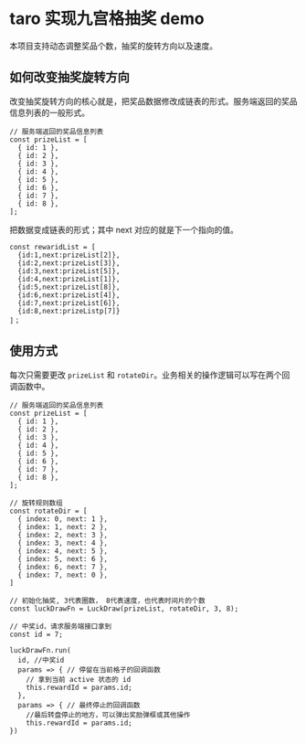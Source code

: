# taro 实现九宫格抽奖 demo

本项目支持动态调整奖品个数，抽奖的旋转方向以及速度。

## 如何改变抽奖旋转方向

改变抽奖旋转方向的核心就是，把奖品数据修改成链表的形式。服务端返回的奖品信息列表的一般形式。

```
// 服务端返回的奖品信息列表
const prizeList = [
  { id: 1 },
  { id: 2 },
  { id: 3 },
  { id: 4 },
  { id: 5 },
  { id: 6 },
  { id: 7 },
  { id: 8 },
];
```

把数据变成链表的形式；其中 next 对应的就是下一个指向的值。

```
const rewaridList = [
  {id:1,next:prizeList[2]},
  {id:2,next:prizeList[3]},
  {id:3,next:prizeList[5]},
  {id:4,next:prizeList[1]},
  {id:5,next:prizeList[8]},
  {id:6,next:prizeList[4]},
  {id:7,next:prizeList[6]},
  {id:8,next:prizeListp[7]}
]；
```

## 使用方式

每次只需要更改 `prizeList` 和 `rotateDir`。业务相关的操作逻辑可以写在两个回调函数中。

```
// 服务端返回的奖品信息列表
const prizeList = [
  { id: 1 },
  { id: 2 },
  { id: 3 },
  { id: 4 },
  { id: 5 },
  { id: 6 },
  { id: 7 },
  { id: 8 },
];

// 旋转规则数组
const rotateDir = [
  { index: 0, next: 1 },
  { index: 1, next: 2 },
  { index: 2, next: 3 },
  { index: 3, next: 4 },
  { index: 4, next: 5 },
  { index: 5, next: 6 },
  { index: 6, next: 7 },
  { index: 7, next: 0 },
]

// 初始化抽奖, 3代表圈数， 8代表速度，也代表时间片的个数
const luckDrawFn = LuckDraw(prizeList, rotateDir, 3, 8);

// 中奖id，请求服务端接口拿到
const id = 7;

luckDrawFn.run(
  id, //中奖id
  params => { // 停留在当前格子的回调函数
    // 拿到当前 active 状态的 id
    this.rewardId = params.id;
  },
  params => { // 最终停止的回调函数
    //最后转盘停止的地方，可以弹出奖励弹框或其他操作
    this.rewardId = params.id;
})
```
